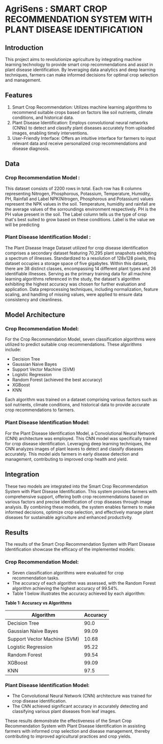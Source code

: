 # AgriSens : SMART CROP RECOMMENDATION SYSTEM WITH PLANT DISEASE IDENTIFICATION

## Introduction

This project aims to revolutionize agriculture by integrating machine learning technology to provide smart crop recommendations and assist in plant disease identification. By leveraging data analytics and deep learning techniques, farmers can make informed decisions for optimal crop selection and management.

## Features

1. Smart Crop Recommendation: Utilizes machine learning algorithms to recommend suitable crops based on factors like soil nutrients, climate conditions, and historical data.
2. Plant Disease Identification: Employs convolutional neural networks (CNNs) to detect and classify plant diseases accurately from uploaded images, enabling timely interventions.
3. User-Friendly Interface: Offers an intuitive interface for farmers to input relevant data and receive personalized crop recommendations and disease diagnosis.

## Data

### Crop Recommendation Model :
This dataset consists of 2200 rows in total.
Each row has 8 columns representing Nitrogen, Phosphorous, Potassium, Temperature, Humidity, PH, Rainfall and Label
NPK(Nitrogen, Phosphorous and Potassium) values represent the NPK values in the soil. Temperature, humidity and rainfall are the average values of the sorroundings environment respectively. PH is the PH value present in the soil. The Label column tells us the type of crop that's best suited to grow based on these conditions.
Label is the value we will be predicting

### Plant Disease Identification Model :
The Plant Disease Image Dataset utilized for crop disease identification comprises a secondary dataset featuring 70,295 plant snapshots exhibiting a spectrum of illnesses. Standardized to a resolution of 128x128 pixels, this dataset occupies a storage space of five gigabytes. Within this dataset, there are 38 distinct classes, encompassing 14 different plant types and 26 identifiable illnesses. Serving as the primary training data for all machine learning algorithms referenced in the study, the dataset's algorithm exhibiting the highest accuracy was chosen for further evaluation and application. Data preprocessing techniques, including normalization, feature scaling, and handling of missing values, were applied to ensure data consistency and cleanliness.

## Model Architecture

### Crop Recommendation Model:
   
For the Crop Recommendation Model, seven classification algorithms were utilized to predict suitable crop recommendations. These algorithms include:

- Decision Tree
- Gaussian Naive Bayes
- Support Vector Machine (SVM)
- Logistic Regression
- Random Forest (achieved the best accuracy)
- XGBoost
- KNN
  
Each algorithm was trained on a dataset comprising various factors such as soil nutrients, climate conditions, and historical data to provide accurate crop recommendations to farmers.

### Plant Disease Identification Model:
   
For the Plant Disease Identification Model, a Convolutional Neural Network (CNN) architecture was employed. This CNN model was specifically trained for crop disease identification. Leveraging deep learning techniques, the CNN analyzes images of plant leaves to detect and classify diseases accurately. This model aids farmers in early disease detection and management, contributing to improved crop health and yield.

## Integration

These two models are integrated into the Smart Crop Recommendation System with Plant Disease Identification. This system provides farmers with comprehensive support, offering both crop recommendations based on various factors and precise identification of crop diseases through image analysis. By combining these models, the system enables farmers to make informed decisions, optimize crop selection, and effectively manage plant diseases for sustainable agriculture and enhanced productivity.

## Results

The results of the Smart Crop Recommendation System with Plant Disease Identification showcase the efficacy of the implemented models:

### Crop Recommendation Model:
- Seven classification algorithms were evaluated for crop recommendation tasks.
- The accuracy of each algorithm was assessed, with the Random Forest algorithm achieving the highest accuracy of 99.54%.
- Table 1 below illustrates the accuracy achieved by each algorithm:

**Table 1: Accuracy vs Algorithms**

| Algorithm            | Accuracy   |
|----------------------|------------|
| Decision Tree        | 90.0       |
| Gaussian Naive Bayes| 99.09      |
| Support Vector Machine (SVM) | 10.68 |
| Logistic Regression  | 95.22      |
| Random Forest        | 99.54      |
| XGBoost              | 99.09      |
| KNN                  | 97.5       |

### Plant Disease Identification Model:
- The Convolutional Neural Network (CNN) architecture was trained for crop disease identification.
- The CNN achieved significant accuracy in accurately detecting and classifying various plant diseases from leaf images.

These results demonstrate the effectiveness of the Smart Crop Recommendation System with Plant Disease Identification in assisting farmers with informed crop selection and disease management, thereby contributing to improved agricultural practices and crop yields.
